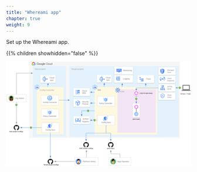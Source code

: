 ```yaml
---
title: "Whereami app"
chapter: true
weight: 9
---
```

Set up the Whereami app.

{{% children showhidden="false" %}}

![Whereami overview](/images/whereami-overview.png?width=50pc)